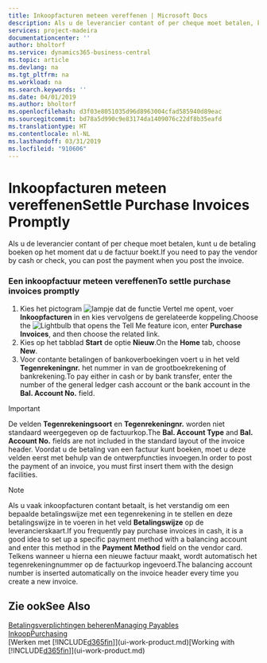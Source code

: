 ```yaml
---
title: Inkoopfacturen meteen vereffenen | Microsoft Docs
description: Als u de leverancier contant of per cheque moet betalen, kunt u de noodzakelijke boekingen doen op het moment dat u de factuur boekt.
services: project-madeira
documentationcenter: ''
author: bholtorf
ms.service: dynamics365-business-central
ms.topic: article
ms.devlang: na
ms.tgt_pltfrm: na
ms.workload: na
ms.search.keywords: ''
ms.date: 04/01/2019
ms.author: bholtorf
ms.openlocfilehash: d3f03e8051035d96d8963004cfad585940d89eac
ms.sourcegitcommit: bd78a5d990c9e83174da1409076c22df8b35eafd
ms.translationtype: HT
ms.contentlocale: nl-NL
ms.lasthandoff: 03/31/2019
ms.locfileid: "910606"
---
```

# <a name="settle-purchase-invoices-promptly"></a><span data-ttu-id="9f116-103">Inkoopfacturen meteen vereffenen</span><span class="sxs-lookup"><span data-stu-id="9f116-103">Settle Purchase Invoices Promptly</span></span>
<span data-ttu-id="9f116-104">Als u de leverancier contant of per cheque moet betalen, kunt u de betaling boeken op het moment dat u de factuur boekt.</span><span class="sxs-lookup"><span data-stu-id="9f116-104">If you need to pay the vendor by cash or check, you can post the payment when you post the invoice.</span></span>  
  
### <a name="to-settle-purchase-invoices-promptly"></a><span data-ttu-id="9f116-105">Een inkoopfactuur meteen vereffenen</span><span class="sxs-lookup"><span data-stu-id="9f116-105">To settle purchase invoices promptly</span></span>  
1. <span data-ttu-id="9f116-106">Kies het pictogram ![lampje dat de functie Vertel me opent](media/ui-search/search_small.png "Vertel me wat u wilt doen"), voer **Inkoopfacturen** in en kies vervolgens de gerelateerde koppeling.</span><span class="sxs-lookup"><span data-stu-id="9f116-106">Choose the ![Lightbulb that opens the Tell Me feature](media/ui-search/search_small.png "Tell me what you want to do") icon, enter **Purchase Invoices**, and then choose the related link.</span></span>  
2. <span data-ttu-id="9f116-107">Kies op het tabblad **Start** de optie **Nieuw**.</span><span class="sxs-lookup"><span data-stu-id="9f116-107">On the **Home** tab, choose **New**.</span></span>  
3.  <span data-ttu-id="9f116-108">Voor contante betalingen of bankoverboekingen voert u in het veld **Tegenrekeningnr.** het nummer in van de grootboekrekening of bankrekening.</span><span class="sxs-lookup"><span data-stu-id="9f116-108">To pay either in cash or by bank transfer, enter the number of the general ledger cash account or the bank account in the **Bal. Account No.** field.</span></span>  
  
> [!IMPORTANT]  
>  <span data-ttu-id="9f116-109">De velden **Tegenrekeningsoort** en **Tegenrekeningnr.** worden niet standaard weergegeven op de factuurkop.</span><span class="sxs-lookup"><span data-stu-id="9f116-109">The **Bal. Account Type** and **Bal. Account No.** fields are not included in the standard layout of the invoice header.</span></span> <span data-ttu-id="9f116-110">Voordat u de betaling van een factuur kunt boeken, moet u deze velden eerst met behulp van de ontwerpfuncties invoegen.</span><span class="sxs-lookup"><span data-stu-id="9f116-110">In order to post the payment of an invoice, you must first insert them with the design facilities.</span></span>  
  
> [!NOTE]  
>  <span data-ttu-id="9f116-111">Als u vaak inkoopfacturen contant betaalt, is het verstandig om een bepaalde betalingswijze met een tegenrekening in te stellen en deze betalingswijze in te voeren in het veld **Betalingswijze** op de leverancierskaart.</span><span class="sxs-lookup"><span data-stu-id="9f116-111">If you frequently pay purchase invoices in cash, it is a good idea to set up a specific payment method with a balancing account and enter this method in the **Payment Method** field on the vendor card.</span></span> <span data-ttu-id="9f116-112">Telkens wanneer u hierna een nieuwe factuur maakt, wordt automatisch het tegenrekeningnummer op de factuurkop ingevoerd.</span><span class="sxs-lookup"><span data-stu-id="9f116-112">The balancing account number is inserted automatically on the invoice header every time you create a new invoice.</span></span>  
  
## <a name="see-also"></a><span data-ttu-id="9f116-113">Zie ook</span><span class="sxs-lookup"><span data-stu-id="9f116-113">See Also</span></span>  
[<span data-ttu-id="9f116-114">Betalingsverplichtingen beheren</span><span class="sxs-lookup"><span data-stu-id="9f116-114">Managing Payables</span></span>](payables-manage-payables.md)  
[<span data-ttu-id="9f116-115">Inkoop</span><span class="sxs-lookup"><span data-stu-id="9f116-115">Purchasing</span></span>](purchasing-manage-purchasing.md)  
<span data-ttu-id="9f116-116">[Werken met [!INCLUDE[d365fin](includes/d365fin_md.md)]](ui-work-product.md)</span><span class="sxs-lookup"><span data-stu-id="9f116-116">[Working with [!INCLUDE[d365fin](includes/d365fin_md.md)]](ui-work-product.md)</span></span>
